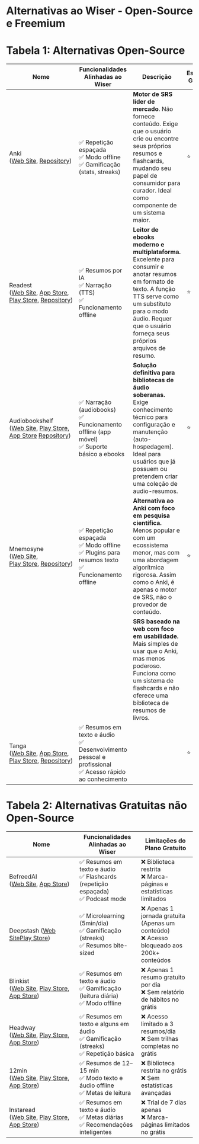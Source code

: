 # Alternativas ao Wiser - Open-Source e Freemium

# Tabela 1: Alternativas Open-Source

| Nome                                                                                                                                                                                                                                                                  | Funcionalidades Alinhadas ao Wiser                                                                          | Descrição                                                                                                                                                                                                                             | Estrelas GitHub | Última Atualização |
| --------------------------------------------------------------------------------------------------------------------------------------------------------------------------------------------------------------------------------------------------------------------- | ----------------------------------------------------------------------------------------------------------- | ------------------------------------------------------------------------------------------------------------------------------------------------------------------------------------------------------------------------------------- | --------------- | ------------------ |
| Anki<br/>([Web Site](https://apps.ankiweb.net/), [Repository](https://github.com/ankitects/anki))                                                                                                                                                                     | ✅ Repetição espaçada<br>✅ Modo offline<br>✅ Gamificação (stats, streaks)                                    | **Motor de SRS líder de mercado**. Não fornece conteúdo. Exige que o usuário crie ou encontre seus próprios resumos e flashcards, mudando seu papel de consumidor para curador. Ideal como componente de um sistema maior.            | ⭐ 23.5k         | 2025-07-15         |
| Readest<br/>([Web Site](https://readest.com/), [App Store](https://apps.apple.com/us/app/readest-ebook-reader/id6738622779), [Play Store](https://play.google.com/store/apps/details?id=com.bilingify.readest), [Repository](https://github.com/readest/readest))     | ✅ Resumos por IA<br/>✅ Narração (TTS)<br/>✅ Funcionamento offline                                           | **Leitor de ebooks moderno e multiplataforma.** Excelente para consumir e anotar resumos em formato de texto. A função TTS serve como um substituto para o modo áudio. Requer que o usuário forneça seus próprios arquivos de resumo. | ⭐ 11.6k         | 2025-08-18         |
| Audiobookshelf<br/>([Web Site](https://www.audiobookshelf.org/), [Play Store](https://play.google.com/store/apps/details?id=com.audiobookshelf.app), [App Store](https://testflight.apple.com/join/wiic7QIW) [Repository](https://github.com/advplyr/audiobookshelf)) | ✅ Narração (audiobooks)<br/>✅ Funcionamento offline (app móvel)<br/>✅ Suporte básico a ebooks               | **Solução definitiva para bibliotecas de áudio soberanas.** Exige conhecimento técnico para configuração e manutenção (auto-hospedagem). Ideal para usuários que já possuem ou pretendem criar uma coleção de audio-resumos.          | ⭐ 9.8k          | 2025-08-20         |
| Mnemosyne<br/>([Web Site](https://mnemosyne-proj.org/), [Play Store](https://play.google.com/store/apps/details?id=org.mnemosyne), [Repository](https://github.com/mnemosyne-proj/mnemosyne))                                                                         | ✅ Repetição espaçada<br>✅ Modo offline<br>✅ Plugins para resumos texto<br/>✅ Funcionamento offline          | **Alternativa ao Anki com foco em pesquisa científica.** Menos popular e com um ecossistema menor, mas com uma abordagem algorítmica rigorosa. Assim como o Anki, é apenas o motor de SRS, não o provedor de conteúdo.                | ⭐ 546           | 2025-02-03         |
|                                                                                                                                                                                                                                                                       |                                                                                                             | **SRS baseado na web com foco em usabilidade.** Mais simples de usar que o Anki, mas menos poderoso. Funciona como um sistema de flashcards e não oferece uma biblioteca de resumos de livros.                                        |                 |                    |
| Tanga<br/>([Web Site](https://tanga.app/), [App Store](https://apps.apple.com/sn/app/tanga-book-summaries/id6740287424), [Play Store](https://play.google.com/store/apps/details?id=app.books.tanga), [Repository](https://github.com/rygelouv/Tanga))                | ✅ Resumos em texto e áudio<br/>✅ Desenvolvimento pessoal e profissional<br/>✅ Acesso rápido ao conhecimento |                                                                                                                                                                                                                                       | ⭐ 20            | 2025-01-26         |

# Tabela 2: Alternativas Gratuitas não Open-Source

| Nome                                                                                                                                                                                                                                         | Funcionalidades Alinhadas ao Wiser                                                    | Limitações do Plano Gratuito                                                                |
| -------------------------------------------------------------------------------------------------------------------------------------------------------------------------------------------------------------------------------------------- | ------------------------------------------------------------------------------------- | ------------------------------------------------------------------------------------------- |
| BefreedAI <br/>([Web Site](https://www.befreed.ai/), [App Store](https://apps.apple.com/us/app/befreed-learn-anything/id6739747450))                                                                                                         | ✅ Resumos em texto e áudio<br/>✅ Flashcards (repetição espaçada)<br/>✅ Podcast mode   | ❌ Biblioteca restrita<br/>❌ Marca-páginas e estatísticas limitados                          |
| Deepstash ([Web Site]()[Play Store](https://play.google.com/store/apps/details?id=com.deepstash&hl=pt))                                                                                                                                      | ✅ Microlearning (5min/dia)<br/>✅ Gamificação (streaks)<br/>✅ Resumos bite-sized       | ❌ Apenas 1 jornada gratuita (Apenas um conteúdo)<br/>❌ Acesso bloqueado aos 200k+ conteúdos |
| Blinkist<br/>([Web Site](https://www.blinkist.com), [Play Store](https://play.google.com/store/apps/details?id=com.blinkslabs.blinkist.android&hl=pt), [App Store](https://apps.apple.com/us/app/blinkist-book-summaries-daily/id568839295)) | ✅ Resumos em texto e áudio<br>✅ Gamificação (leitura diária)<br>✅ Modo offline        | ❌ Apenas 1 resumo gratuito por dia<br>❌ Sem relatório de hábitos no grátis                  |
| Headway<br/>([Web Site](https://headwayapp.co), [Play Store](https://play.google.com/store/apps/details?id=com.headway.books&hl=pt), [App Store](https://apps.apple.com/us/app/headway-daily-micro-learning/id1457185832))                   | ✅ Resumos em texto e alguns em áudio<br>✅ Gamificação (streaks)<br>✅ Repetição básica | ❌ Acesso limitado a 3 resumos/dia<br>❌ Sem trilhas completas no grátis                      |
| 12min<br/>([Web Site](https://12min.com), [Play Store](https://play.google.com/store/apps/details?id=com.br.twelvemin&hl=pt), [App Store](https://apps.apple.com/br/app/12min-audiolivros-resumos/id1177343870))                             | ✅ Resumos de 12–15 min<br>✅ Modo texto e áudio offline<br>✅ Metas de leitura          | ❌ Biblioteca restrita no grátis<br>❌ Sem estatísticas avançadas                             |
| Instaread<br/>([Web Site](https://www.instaread.co), [Play Store](https://play.google.com/store/apps/details?id=co.instaread.android&hl=pt), [App Store](https://apps.apple.com/br/app/instaread-learn-something-new/id1046172976))          | ✅ Resumos em texto e áudio<br>✅ Metas diárias<br>✅ Recomendações inteligentes         | ❌ Trial de 7 dias apenas<br>❌ Marca-páginas limitados no grátis                             |
